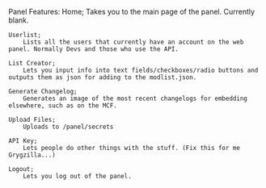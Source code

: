 Panel Features:
	Home;
		Takes you to the main page of the panel. Currently blank.
	
	Userlist;
		Lists all the users that currently have an account on the web panel. Normally Devs and those who use the API.

	List Creator;
		Lets you input info into text fields/checkboxes/radio buttons and outputs them as json for adding to the modlist.json.

	Generate Changelog;
		Generates an image of the most recent changelogs for embedding elsewhere, such as on the MCF.
		
	Upload Files;
		Uploads to /panel/secrets

	API Key;
		Lets people do other things with the stuff. (Fix this for me Grygzilla...)

	Logout;
		Lets you log out of the panel.